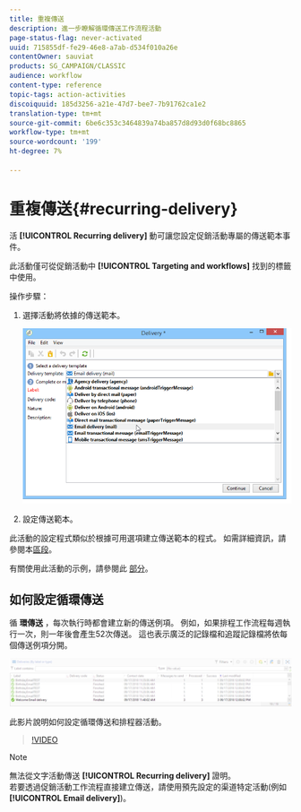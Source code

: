 ```yaml
---
title: 重複傳送
description: 進一步瞭解循環傳送工作流程活動
page-status-flag: never-activated
uuid: 715855df-fe29-46e8-a7ab-d534f010a26e
contentOwner: sauviat
products: SG_CAMPAIGN/CLASSIC
audience: workflow
content-type: reference
topic-tags: action-activities
discoiquuid: 185d3256-a21e-47d7-bee7-7b91762ca1e2
translation-type: tm+mt
source-git-commit: 6be6c353c3464839a74ba857d8d93d0f68bc8865
workflow-type: tm+mt
source-wordcount: '199'
ht-degree: 7%

---
```



# 重複傳送{#recurring-delivery}

活 **[!UICONTROL Recurring delivery]** 動可讓您設定促銷活動專屬的傳送範本事件。

此活動僅可從促銷活動中 **[!UICONTROL Targeting and workflows]** 找到的標籤中使用。

操作步驟：

1. 選擇活動將依據的傳送範本。

   ![](assets/recurring_delivery_001.png)

1. 設定傳送範本。

此活動的設定程式類似於根據可用選項建立傳送範本的程式。 如需詳細資訊，請參閱本[區段](../../delivery/using/about-templates.md)。

有關使用此活動的示例，請參閱此 [部分](../../workflow/using/sending-a-birthday-email.md#creating-a-recurring-delivery-in-a-targeting-workflow)。

## 如何設定循環傳送

循 **環傳送** ，每次執行時都會建立新的傳送例項。 例如，如果排程工作流程每週執行一次，則一年後會產生52次傳送。 這也表示廣泛的記錄檔和追蹤記錄檔將依每個傳送例項分開。

![循環傳送](assets/delivery_recurring.jpg)

此影片說明如何設定循環傳送和排程器活動。

>[!VIDEO](https://video.tv.adobe.com/v/25040?quality=12)

>[!NOTE]
>
>無法從文字活動傳送 **[!UICONTROL Recurring delivery]** 證明。\
>若要透過促銷活動工作流程直接建立傳送，請使用預先設定的渠道特定活動(例如 **[!UICONTROL Email delivery]**)。
